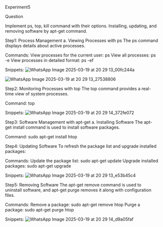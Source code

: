 Experiment5

Question 

Implement ps, top, kill command with their options. 
Installing, updating, and removing software by apt-get 
command.

Step1:
Process Management
a. Viewing Processes with ps
The ps command displays details about active processes.

Commands:
View processes for the current user:
ps
View all processes:
ps -e
View processes in detailed format:
ps -ef


Snippets:
![WhatsApp Image 2025-03-19 at 20 29 13_00fc244a](https://github.com/user-attachments/assets/b46eaee1-2086-4c51-bb0d-46e14a984d84)

![WhatsApp Image 2025-03-19 at 20 29 13_27538806](https://github.com/user-attachments/assets/6d24029a-8e8e-4816-aab9-d6e5fd6eb019)


Step2:
 Monitoring Processes with top
The top command provides a real-time view of system processes.

Command:
top

Snippets:
![WhatsApp Image 2025-03-19 at 20 29 14_372fe072](https://github.com/user-attachments/assets/42a692d3-9a3b-4e5f-a4f3-ff7cc2a71e73)


Step3:
Software Management with apt-get
a. Installing Software
The apt-get install command is used to install software packages.

Command:
sudo apt-get install htop


Step4:
Updating Software
To refresh the package list and upgrade installed packages:

Commands:
Update the package list:
sudo apt-get update
Upgrade installed packages:
sudo apt-get upgrade

Snippets:
![WhatsApp Image 2025-03-19 at 20 29 13_e53b45c4](https://github.com/user-attachments/assets/dd5a5c40-74a6-4e3f-aefd-968618326693)


Step5:
Removing Software
The apt-get remove command is used to uninstall software, and apt-get purge removes it along with configuration files.

Commands:
Remove a package:
sudo apt-get remove htop
Purge a package:
sudo apt-get purge htop


Snippets:
![WhatsApp Image 2025-03-19 at 20 29 14_d9a05faf](https://github.com/user-attachments/assets/31dbe6c1-bba9-4e77-be95-e54fa2905034)


